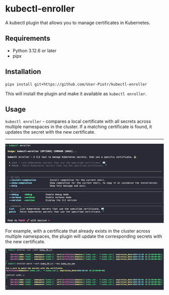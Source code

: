 # kubectl-enroller

A kubectl plugin that allows you to manage certificates in Kubernetes.

## Requirements

- Python 3.12.6 or later
- pipx

## Installation

`pipx install git+https://github.com/User-Piotr/kubectl-enroller`

This will install the plugin and make it available as `kubectl enroller`.

## Usage

`kubectl enroller` - compares a local certificate with all secrets across multiple namespaces in the cluster. If a matching certificate is found, it updates the secret with the new certificate.

---

![CLI](img/kubectl-enroller.png "kubectl enroller")

For example, with a certificate that already exists in the cluster across multiple namespaces, the plugin will update the corresponding secrets with the new certificate.

![Example](img/kubectl-enroller-list-patch.png "kubectl enroller - patching certificate")
